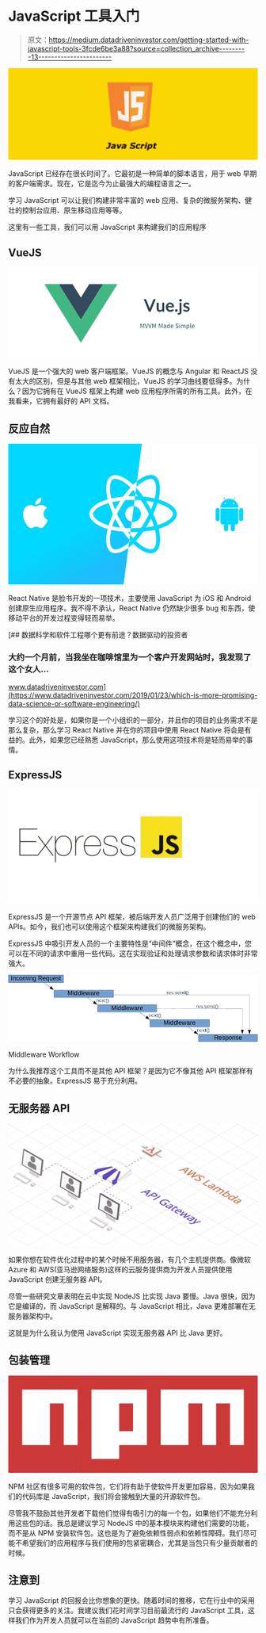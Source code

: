 # JavaScript 工具入门

> 原文：<https://medium.datadriveninvestor.com/getting-started-with-javascript-tools-3fcde6be3a88?source=collection_archive---------13----------------------->

![](img/1600b7f055f4820ff838e527f7a89335.png)

JavaScript 已经存在很长时间了。它最初是一种简单的脚本语言，用于 web 早期的客户端需求。现在，它是迄今为止最强大的编程语言之一。

学习 JavaScript 可以让我们构建非常丰富的 web 应用、复杂的微服务架构、健壮的控制台应用、原生移动应用等等。

这里有一些工具，我们可以用 JavaScript 来构建我们的应用程序

## VueJS

![](img/c62d0b53854653245c1c05d4b24b864d.png)

VueJS 是一个强大的 web 客户端框架。VueJS 的概念与 Angular 和 ReactJS 没有太大的区别，但是与其他 web 框架相比，VueJS 的学习曲线要低得多。为什么？因为它拥有在 VueJS 框架上构建 web 应用程序所需的所有工具。此外，在我看来，它拥有最好的 API 文档。

## 反应自然

![](img/fd7c7ea810b638264d78dec20121a002.png)

React Native 是脸书开发的一项技术，主要使用 JavaScript 为 iOS 和 Android 创建原生应用程序。我不得不承认，React Native 仍然缺少很多 bug 和东西，使移动平台的开发过程变得轻而易举。

[](https://www.datadriveninvestor.com/2019/01/23/which-is-more-promising-data-science-or-software-engineering/) [## 数据科学和软件工程哪个更有前途？数据驱动的投资者

### 大约一个月前，当我坐在咖啡馆里为一个客户开发网站时，我发现了这个女人…

www.datadriveninvestor.com](https://www.datadriveninvestor.com/2019/01/23/which-is-more-promising-data-science-or-software-engineering/) 

学习这个的好处是，如果你是一个小组织的一部分，并且你的项目的业务需求不是那么复杂，那么学习 React Native 并在你的项目中使用 React Native 将会是有益的。此外，如果您已经熟悉 JavaScript，那么使用这项技术将是轻而易举的事情。

## ExpressJS

![](img/48cb28103b0383489a108fa45b7667a5.png)

ExpressJS 是一个开源节点 API 框架，被后端开发人员广泛用于创建他们的 web APIs。如今，我们也可以使用这个框架来构建我们的微服务架构。

ExpressJS 中吸引开发人员的一个主要特性是“中间件”概念，在这个概念中，您可以在不同的请求中重用一些代码。这在实现验证和处理请求参数和请求体时非常强大。

![](img/6c74ddaef06dc2497913c69ffa0ab343.png)

Middleware Workflow

为什么我推荐这个工具而不是其他 API 框架？是因为它不像其他 API 框架那样有不必要的抽象。ExpressJS 易于充分利用。

## 无服务器 API

![](img/46c04a96dd0e41e51b5419383b608234.png)

如果你想在软件优化过程中的某个时候不用服务器，有几个主机提供商。像微软 Azure 和 AWS(亚马逊网络服务)这样的云服务提供商为开发人员提供使用 JavaScript 创建无服务器 API。

尽管一些研究文章表明在云中实现 NodeJS 比实现 Java 要慢。Java 很快，因为它是编译的，而 JavaScript 是解释的。与 JavaScript 相比，Java 更难部署在无服务器架构中。

这就是为什么我认为使用 JavaScript 实现无服务器 API 比 Java 更好。

## 包装管理

![](img/e7a329ead881ddfb1ea0e98885113c94.png)

NPM 社区有很多可用的软件包，它们将有助于使软件开发更加容易，因为如果我们的代码库是 JavaScript，我们将会接触到大量的开源软件包。

尽管我不鼓励其他开发者下载他们觉得有吸引力的每一个包，如果他们不能充分利用这些包的话。我总是建议学习 NodeJS 中的基本模块来构建他们需要的功能，而不是从 NPM 安装软件包。这也是为了避免依赖性弱点和依赖性障碍。我们尽可能不希望我们的应用程序与我们使用的包紧密耦合，尤其是当包只有少量贡献者的时候。

## 注意到

学习 JavaScript 的回报会比你想象的更快。随着时间的推移，它在行业中的采用只会获得更多的关注。我建议我们花时间学习目前最流行的 JavaScript 工具，这样我们作为开发人员就可以在当前的 JavaScript 趋势中有所准备。